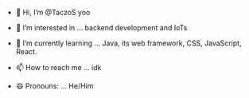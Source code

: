 - 👋 Hi, I’m @TaczoS yoo
- 👀 I’m interested in ... backend development and IoTs
- 🌱 I’m currently learning ... Java, its web framework, CSS, JavaScript, React.

- 📫 How to reach me ... idk
- 😄 Pronouns: ... He/Him


<!---
TaczoS/TaczoS is a ✨ special ✨ repository because its `README.md` (this file) appears on your GitHub profile.
You can click the Preview link to take a look at your changes.
--->
